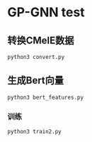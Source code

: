 # GP-GNN test

## 转换CMeIE数据
```
python3 convert.py
```



## 生成Bert向量
```
python3 bert_features.py
```



### 训练
```
python3 train2.py
```
